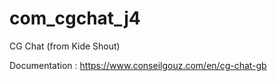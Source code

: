# com_cgchat_j4
 CG Chat (from Kide Shout)

Documentation : https://www.conseilgouz.com/en/cg-chat-gb
